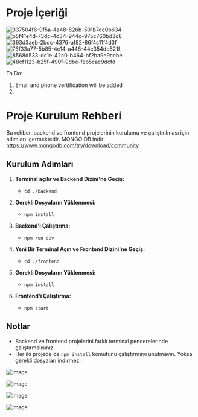 # Proje İçeriği
![337504f6-9f5a-4a48-826b-501b7dc0b634](https://github.com/user-attachments/assets/1053208d-4c2f-448c-87d5-5884313a716e)
![b5f41e4d-73dc-4d34-944c-975c760bd3c8](https://github.com/user-attachments/assets/ae47f6be-e19e-495c-9cac-08ebf6388dc7)
![393d3aeb-2bdc-4376-af82-86f4c11f4d3f](https://github.com/user-attachments/assets/1aae305c-bd26-4bd5-9058-718aec70e95c)
![76f33a77-5b85-4c14-a448-44e354db521f](https://github.com/user-attachments/assets/79580b26-cee5-4bab-b29d-2e194864478e)
![8568d533-dc1e-42c0-b464-bf2ba9e9ccbe](https://github.com/user-attachments/assets/8ab43a26-426d-4d27-8786-1375b8f839d0)
![48cf1123-b25f-490f-9dbe-feb5cac9dcfd](https://github.com/user-attachments/assets/75109ede-32b8-4dff-9658-31f10b1153d1)

To Do:
1. Email and phone vertification will be added
2. 
# Proje Kurulum Rehberi

Bu rehber, backend ve frontend projelerinin kurulumu ve çalıştırılması için adımları içermektedir.
MONGO DB indir: https://www.mongodb.com/try/download/community

## Kurulum Adımları

1. **Terminal açılır ve Backend Dizini'ne Geçiş:**
   - `cd ./backend`

2. **Gerekli Dosyaların Yüklenmesi:**
   - `npm install`

3. **Backend'i Çalıştırma:**
   - `npm run dev`

4. **Yeni Bir Terminal Açın ve Frontend Dizini'ne Geçiş:**
   - `cd ./frontend`

5. **Gerekli Dosyaların Yüklenmesi:**
   - `npm install`

6. **Frontend'i Çalıştırma:**
   - `npm start`

## Notlar

- Backend ve frontend projelerini farklı terminal pencerelerinde çalıştırmalısınız.
- Her iki projede de `npm install` komutunu çalıştırmayı unutmayın. Yoksa gerekli dosyaları indirmez.



![image](https://github.com/user-attachments/assets/29a8860e-9c54-48dc-95db-6d18401e154a)

![image](https://github.com/user-attachments/assets/ab9b22c1-304e-4773-9668-4d7e77031d77)

![image](https://github.com/user-attachments/assets/323d9b4e-b432-4025-a22b-8abceec91f05)

![image](https://github.com/user-attachments/assets/28e3484f-4482-42e6-b1d1-c799f5d656f0)

